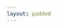 ```yaml
---
layout: padded
---
```


<StackBlitz project="nestjs-typescript-starter-7bpwuj" file="src/main.ts" />
